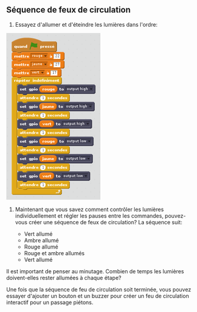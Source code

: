 ## Séquence de feux de circulation

1. Essayez d'allumer et d'éteindre les lumières dans l'ordre:

![](images/scratch2-5.png)

1. Maintenant que vous savez comment contrôler les lumières individuellement et régler les pauses entre les commandes, pouvez-vous créer une séquence de feux de circulation? La séquence suit:
    
    - Vert allumé
    - Ambre allumé
    - Rouge allumé
    - Rouge et ambre allumés
    - Vert allumé

Il est important de penser au minutage. Combien de temps les lumières doivent-elles rester allumées à chaque étape?

Une fois que la séquence de feu de circulation soit terminée, vous pouvez essayer d'ajouter un bouton et un buzzer pour créer un feu de circulation interactif pour un passage piétons.
